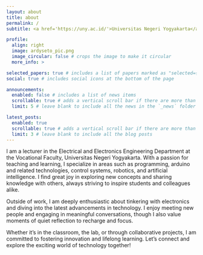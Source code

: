 ```yaml
---
layout: about
title: about
permalink: /
subtitle: <a href='https://uny.ac.id/'>Universitas Negeri Yogyakarta</a>. Daerah Istimewa Yogyakarta, Indonesia.

profile:
  align: right
  image: ardyseto_pic.png
  image_circular: false # crops the image to make it circular
  more_info: >

selected_papers: true # includes a list of papers marked as "selected={true}"
social: true # includes social icons at the bottom of the page

announcements:
  enabled: false # includes a list of news items
  scrollable: true # adds a vertical scroll bar if there are more than 3 news items
  limit: 5 # leave blank to include all the news in the `_news` folder

latest_posts:
  enabled: true
  scrollable: true # adds a vertical scroll bar if there are more than 3 new posts items
  limit: 3 # leave blank to include all the blog posts
---
```


I am a lecturer in the Electrical and Electronics Engineering Department at the Vocational Faculty, Universitas Negeri Yogyakarta. With a passion for teaching and learning, I specialize in areas such as programming, arduino and related technologies, control systems, robotics, and artificial intelligence. I find great joy in exploring new concepts and sharing knowledge with others, always striving to inspire students and colleagues alike.

Outside of work, I am deeply enthusiastic about tinkering with electronics and diving into the latest advancements in technology. I enjoy meeting new people and engaging in meaningful conversations, though I also value moments of quiet reflection to recharge and focus.

Whether it’s in the classroom, the lab, or through collaborative projects, I am committed to fostering innovation and lifelong learning. Let’s connect and explore the exciting world of technology together!
